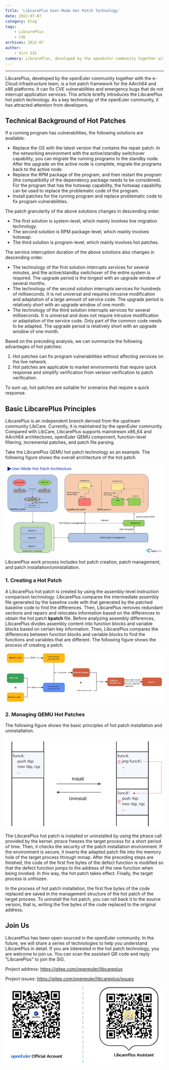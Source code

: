 ```yaml
---
Title: 'LibcarePlus User-Mode Hot Patch Technology'
date: 2022-07-07
category: blog
tags:
    - LibcarePlus
    - CVE
archives: 2022-07
author:
    - Virt SIG
summary: LibcarePlus, developed by the openEuler community together with the e-Cloud infrastructure team, is a hot patch framework for the AArch64 and x86 platforms. It can fix CVE vulnerabilities and emergency bugs that do not interrupt application services.
---
```


---

LibcarePlus, developed by the openEuler community together with the e-Cloud infrastructure team, is a hot patch framework for the AArch64 and x86 platforms. It can fix CVE vulnerabilities and emergency bugs that do not interrupt application services. This article briefly introduces the LibcarePlus hot patch technology. As a key technology of the openEuler community, it has attracted attention from developers.  

## Technical Background of Hot Patches

If a running program has vulnerabilities, the following solutions are available:

- Replace the OS with the latest version that contains the repair patch. In the networking environment with the active/standby switchover capability, you can migrate the running programs to the standby node. After the upgrade on the active node is complete, migrate the programs back to the active node.  
- Replace the RPM package of the program, and then restart the program (the compatibility of the dependency package needs to be considered). For the program that has the hotswap capability, the hotswap capability can be used to replace the problematic code of the program.  
- Install patches for the running program and replace problematic code to fix program vulnerabilities.  

The patch granularity of the above solutions changes in descending order.  
- The first solution is system-level, which mainly involves live migration technology.
- The second solution is RPM package-level, which mainly involves hotswap.
- The third solution is program-level, which mainly involves hot patches.

The service interruption duration of the above solutions also changes in descending order.  
- The technology of the first solution interrupts services for several minutes, and the active/standby switchover of the entire system is required. The upgrade period is the longest with an upgrade window of several months.  
- The technology of the second solution interrupts services for hundreds of milliseconds. It is not universal and requires intrusive modification and adaptation of a large amount of service code. The upgrade period is relatively short with an upgrade window of one month.  
- The technology of the third solution interrupts services for several milliseconds. It is universal and does not require intrusive modification or adaptation of the service code. Only part of the common code needs to be adapted. The upgrade period is relatively short with an upgrade window of one month.  

Based on the preceding analysis, we can summarize the following advantages of hot patches:  

1. Hot patches can fix program vulnerabilities without affecting services on the live network.   
2. Hot patches are applicable to market environments that require quick response and simplify verification from version verification to patch verification.   

To sum up, hot patches are suitable for scenarios that require a quick response.    

## Basic LibcarePlus Principles

LibcarePlus is an independent branch derived from the upstream community LibCare. Currently, it is maintained by the openEuler community. Compared with LibCare, LibcarePlus supports mainstream x86_64 and AArch64 architectures, openEuler QEMU component, function-level filtering, incremental patches, and patch file parsing.  

Take the LibcarePlus QEMU hot patch technology as an example. The following figure shows the overall architecture of the hot patch.  

<img src="./002.png">

LibcarePlus work process includes hot patch creation, patch management, and patch installation/uninstallation.  

### 1. Creating a Hot Patch

A LibcarePlus hot patch is created by using the assembly-level instruction comparison technology. LibcarePlus compares the intermediate assembly file generated by the baseline code with that generated by the patched baseline code to find the differences. Then, LibcarePlus removes redundant sections and repairs and relocates information based on the differences to obtain the hot patch **kpatch** file. Before analyzing assembly differences, LibcarePlus divides assembly content into function blocks and variable blocks based on certain key information. Then, LibcarePlus compares the differences between function blocks and variable blocks to find the functions and variables that are different. The following figure shows the process of creating a patch.  

<img src="./003.png">

### 2. Managing QEMU Hot Patches

The following figure shows the basic principles of hot patch installation and uninstallation.  

<img src="./004.png">


The LibcarePlus hot patch is installed or uninstalled by using the ptrace call provided by the kernel. ptrace freezes the target process for a short period of time. Then, it checks the security of the patch installation environment. If the environment is secure, it inserts the adapted patch file into the memory hole of the target process through mmap. After the preceding steps are finished, the code of the first five bytes of the defect function is modified so that the defect function jumps to the address of the new function when being invoked. In this way, the hot patch takes effect. Finally, the target process is unfrozen.  

In the process of hot patch installation, the first five bytes of the code replaced are saved in the management structure of the hot patch of the target process. To uninstall the hot patch, you can roll back it to the source version, that is, writing the five bytes of the code replaced to the original address.  

## Join Us

LibcarePlus has been open-sourced in the openEuler community. In the future, we will share a series of technologies to help you understand LibcarePlus in detail. If you are interested in the hot patch technology, you are welcome to join us. You can scan the assistant QR code and reply "LibcarePlus" to join the SIG.  

Project address: <https://gitee.com/openeuler/libcareplus>

Project issues: <https://gitee.com/openeuler/libcareplus/issues>

<img src="./006.jpg">